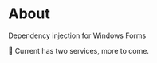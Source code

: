 ﻿# About

Dependency injection for Windows Forms

:small_blue_diamond: Current has two services, more to come.